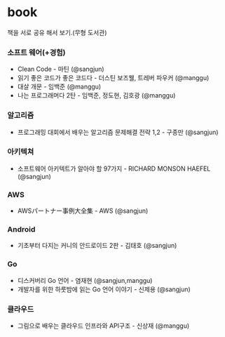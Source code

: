 # book
책을 서로 공유 해서 보기.(무형 도서관)

### 소프트 웨어(+경험)
+ Clean Code - 마틴 (@sangjun)
+ 읽기 좋은 코드가 좋은 코드다 - 더스틴 보즈웰, 트레버 파우커 (@manggu)
+ 대살 개문 - 임백준 (@manggu)
+ 나는 프로그래머다 2탄 - 임백준, 정도현, 김호광 (@manggu)

### 알고리즘
+ 프로그래밍 대회에서 배우는 알고리즘 문제해결 전략 1,2 - 구종만 (@sangjun)

### 아키텍쳐
+ 소프트웨어 아키텍트가 알아야 할 97가지 - RICHARD MONSON HAEFEL (@sangjun)

### AWS
+ AWSパートナー事例大全集 - AWS (@sangjun)

### Android
+ 기초부터 다지는 커니의 안드로이드 2판 - 김태호 (@sangjun)

### Go
+ 디스커버리 Go 언어 - 염재현 (@sangjun,manggu)
+ 개발자를 위한 하룻밤에 읽는 Go 언어 이야기 - 신제용 (@sangjun)

### 클라우드
+ 그림으로 배우는 클라우드 인프라와 API구조 - 신상재 (@manggu)
